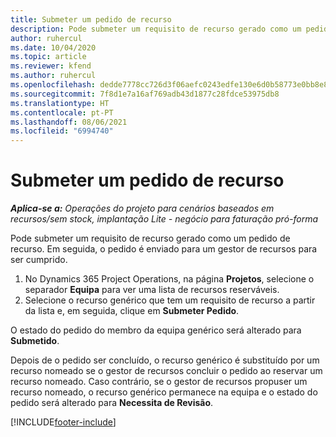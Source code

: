 ```yaml
---
title: Submeter um pedido de recurso
description: Pode submeter um requisito de recurso gerado como um pedido de recurso. Em seguida, o pedido é enviado para um gestor de recursos para ser cumprido.
author: ruhercul
ms.date: 10/04/2020
ms.topic: article
ms.reviewer: kfend
ms.author: ruhercul
ms.openlocfilehash: dedde7778cc726d3f06aefc0243edfe130e6d0b58773e0bb8e87cfcb13f1cc79
ms.sourcegitcommit: 7f8d1e7a16af769adb43d1877c28fdce53975db8
ms.translationtype: HT
ms.contentlocale: pt-PT
ms.lasthandoff: 08/06/2021
ms.locfileid: "6994740"
---
```

# <a name="submit-a-resource-request"></a>Submeter um pedido de recurso

_**Aplica-se a:** Operações do projeto para cenários baseados em recursos/sem stock, implantação Lite - negócio para faturação pró-forma_

Pode submeter um requisito de recurso gerado como um pedido de recurso. Em seguida, o pedido é enviado para um gestor de recursos para ser cumprido.

1. No Dynamics 365 Project Operations, na página **Projetos**, selecione o separador **Equipa** para ver uma lista de recursos reserváveis. 
2. Selecione o recurso genérico que tem um requisito de recurso a partir da lista e, em seguida, clique em **Submeter Pedido**.

O estado do pedido do membro da equipa genérico será alterado para **Submetido**.

Depois de o pedido ser concluído, o recurso genérico é substituído por um recurso nomeado se o gestor de recursos concluir o pedido ao reservar um recurso nomeado. Caso contrário, se o gestor de recursos propuser um recurso nomeado, o recurso genérico permanece na equipa e o estado do pedido será alterado para **Necessita de Revisão**.


[!INCLUDE[footer-include](../includes/footer-banner.md)]